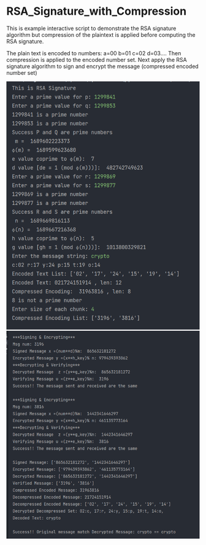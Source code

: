 # RSA_Signature_with_Compression

This is example interactive script to demonstrate the RSA signature algorithm but compression of the plaintext is applied before computing the RSA signature.

The plain text is encoded to numbers: a=00 b=01 c=02 d=03....
Then compression is applied to the encoded number set. Next apply the RSA signature algorithm to sign and encrypt the message (compressed encoded number set)

![alt text](https://github.com/Nishaant215/RSA_Signature_with_Compression/blob/main/RSA_Signature_Part1.png)
![alt text](https://github.com/Nishaant215/RSA_Signature_with_Compression/blob/main/RSA_Signature_Part2.png)

